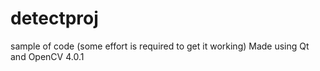 # detectproj
sample of code (some effort is required to get it working) 
Made using Qt and OpenCV 4.0.1
